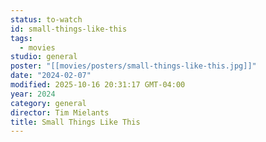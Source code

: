 ```yaml
---
status: to-watch
id: small-things-like-this
tags:
  - movies
studio: general
poster: "[[movies/posters/small-things-like-this.jpg]]"
date: "2024-02-07"
modified: 2025-10-16 20:31:17 GMT-04:00
year: 2024
category: general
director: Tim Mielants
title: Small Things Like This
---
```

